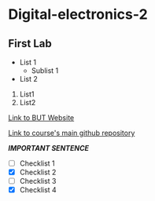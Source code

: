 # Digital-electronics-2

## First Lab

* List 1
  - Sublist 1
* List 2

1. List1
2. List2

[Link to BUT Website](https://www.vutbr.cz/en/)

[Link to course's main github repository](https://github.com/tomas-fryza/Digital-electronics-2)

***IMPORTANT SENTENCE***
- [ ] Checklist 1
- [X] Checklist 2
- [ ] Checklist 3
- [X] Checklist 4
